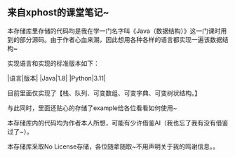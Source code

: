 ## 来自xphost的课堂笔记~

本存储库里存储的代码均是我在学一门名字叫《Java（数据结构）》这一门课时用到的部分源码。由于作者心血来潮，因此想用各种各样的语言都实现一遍该数据结构~

实现语言和实现的标准版本如下：

|语言|版本|
|Java|1.8|
|Python|3.11|

目前里面仅实现了【栈、队列、可变数组、可变字典、可变树状结构。】

与此同时，里面还贴心的存储了example给各位看看如何使用~

本存储库内的代码均为作者本人所想，可能有少许借鉴AI（我也忘了我有没有借鉴过了~）。

本存储库采取No License存储，各位随拿随取~不用声明关于我的鸣谢信息。。